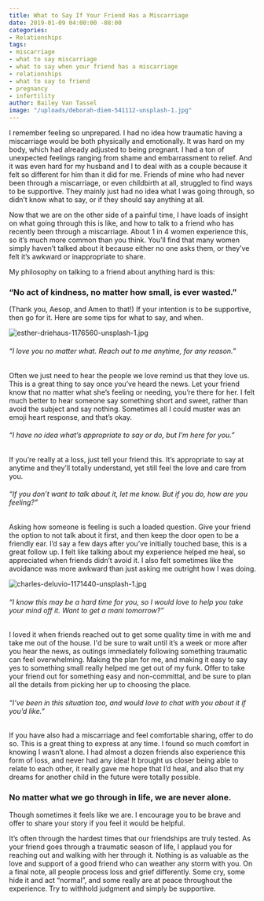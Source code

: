 ```yaml
---
title: What to Say If Your Friend Has a Miscarriage
date: 2019-01-09 04:00:00 -08:00
categories:
- Relationships
tags:
- miscarriage
- what to say miscarriage
- what to say when your friend has a miscarriage
- relationships
- what to say to friend
- pregnancy
- infertility
author: Bailey Van Tassel
image: "/uploads/deborah-diem-541112-unsplash-1.jpg"
---
```


I remember feeling so unprepared. I had no idea how traumatic having a miscarriage would be both physically and emotionally. It was hard on my body, which had already adjusted to being pregnant. I had a ton of unexpected feelings ranging from shame and embarrassment to relief. And it was even hard for my husband and I to deal with as a couple because it felt so different for him than it did for me. Friends of mine who had never been through a miscarriage, or even childbirth at all, struggled to find ways to be supportive. They mainly just had no idea what I was going through, so didn’t know what to say, or if they should say anything at all. 

Now that we are on the other side of a painful time, I have loads of insight on what going through this is like, and how to talk to a friend who has recently been through a miscarriage. About 1 in 4 women experience this, so it’s much more common than you think. You’ll find that many women simply haven’t talked about it because either no one asks them, or they’ve felt it’s awkward or inappropriate to share. 

My philosophy on talking to a friend about anything hard is this: 

### “No act of kindness, no matter how small, is ever wasted.” 

(Thank you, Aesop, and Amen to that!) If your intention is to be supportive, then go for it. Here are some tips for what to say, and when. 

![esther-driehaus-1176560-unsplash-1.jpg](/uploads/esther-driehaus-1176560-unsplash-1.jpg)

###### “I love you no matter what. Reach out to me anytime, for any reason.” 

Often we just need to hear the people we love remind us that they love us. This is a great thing to say once you’ve heard the news. Let your friend know that no matter what she’s feeling or needing, you’re there for her. I felt much better to hear someone say something short and sweet, rather than avoid the subject and say nothing. Sometimes all I could muster was an emoji heart response, and that’s okay. 

###### “I have no idea what’s appropriate to say or do, but I’m here for you.”

If you’re really at a loss, just tell your friend this. It’s appropriate to say at anytime and they’ll totally understand, yet still feel the love and care from you. 

###### “If you don’t want to talk about it, let me know. But if you do, how are you feeling?” 

Asking how someone is feeling is such a loaded question. Give your friend the option to not talk about it first, and then keep the door open to be a friendly ear. I’d say a few days after you’ve initially touched base, this is a great follow up. I felt like talking about my experience helped me heal, so appreciated when friends didn’t avoid it. I also felt sometimes like the avoidance was more awkward than just asking me outright how I was doing. 

![charles-deluvio-1171440-unsplash-1.jpg](/uploads/charles-deluvio-1171440-unsplash-1.jpg)

###### “I know this may be a hard time for you, so I would love to help you take your mind off it. Want to get a mani tomorrow?” 

I loved it when friends reached out to get some quality time in with me and take me out of the house. I'd be sure to wait until it’s a week or more after you hear the news, as outings immediately following something traumatic can feel overwhelming. Making the plan for me, and making it easy to say yes to something small really helped me get out of my funk. Offer to take your friend out for something easy and non-committal, and be sure to plan all the details from picking her up to choosing the place. 

###### “I’ve been in this situation too, and would love to chat with you about it if you’d like.”

If you have also had a miscarriage and feel comfortable sharing, offer to do so. This is a great thing to express at any time. I found so much comfort in knowing I wasn’t alone. I had almost a dozen friends also experience this form of loss, and never had any idea! It brought us closer being able to relate to each other, it really gave me hope that I’d heal, and also that my dreams for another child in the future were totally possible. 

### No matter what we go through in life, we are never alone. 

Though sometimes it feels like we are. I encourage you to be brave and offer to share your story if you feel it would be helpful. 

It’s often through the hardest times that our friendships are truly tested. As your friend goes through a traumatic season of life, I applaud you for reaching out and walking with her through it. Nothing is as valuable as the love and support of a good friend who can weather any storm with you. On a final note, all people process loss and grief differently. Some cry, some hide it and act “normal”, and some really are at peace throughout the experience. Try to withhold judgment and simply be supportive. 